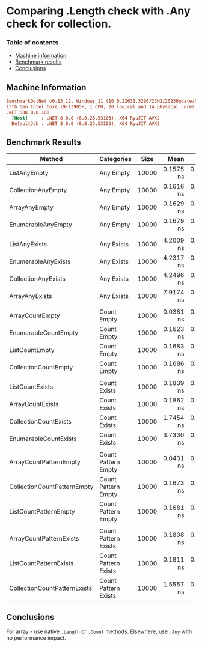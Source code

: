 # Comparing .Length check with .Any check for collection.

### Table of contents
- [Machine information](#machine-information)
- [Benchmark results](#benchmark-results)
- [Conclusions](#conclusions)

<a name="machine-information"></a>
## Machine Information

``` ini
BenchmarkDotNet v0.13.12, Windows 11 (10.0.22631.3296/23H2/2023Update/SunValley3)
13th Gen Intel Core i9-13905H, 1 CPU, 20 logical and 14 physical cores
.NET SDK 8.0.100
  [Host]     : .NET 8.0.0 (8.0.23.53103), X64 RyuJIT AVX2
  DefaultJob : .NET 8.0.0 (8.0.23.53103), X64 RyuJIT AVX2
```

<a name="benchmark-results"></a>
## Benchmark Results

| Method                       | Categories           | Size  |      Mean |     Error |    StdDev |    StdErr |       Min |        Q1 |    Median |        Q3 |       Max |             Op/s | Allocated |
|------------------------------|----------------------|-------|----------:|----------:|----------:|----------:|----------:|----------:|----------:|----------:|----------:|-----------------:|----------:|
| ListAnyEmpty                 | Any Empty            | 10000 | 0.1575 ns | 0.0102 ns | 0.0090 ns | 0.0024 ns | 0.1321 ns | 0.1540 ns | 0.1591 ns | 0.1628 ns | 0.1693 ns |  6,348,659,655.4 |         - |
| CollectionAnyEmpty           | Any Empty            | 10000 | 0.1616 ns | 0.0136 ns | 0.0106 ns | 0.0031 ns | 0.1395 ns | 0.1609 ns | 0.1635 ns | 0.1676 ns | 0.1731 ns |  6,187,631,887.6 |         - |
| ArrayAnyEmpty                | Any Empty            | 10000 | 0.1629 ns | 0.0057 ns | 0.0050 ns | 0.0013 ns | 0.1542 ns | 0.1591 ns | 0.1623 ns | 0.1675 ns | 0.1705 ns |  6,137,454,191.2 |         - |
| EnumerableAnyEmpty           | Any Empty            | 10000 | 0.1679 ns | 0.0049 ns | 0.0046 ns | 0.0012 ns | 0.1588 ns | 0.1659 ns | 0.1694 ns | 0.1707 ns | 0.1739 ns |  5,956,805,902.1 |         - |
|                              |                      |       |           |           |           |           |           |           |           |           |           |                  |           |
| ListAnyExists                | Any Exists           | 10000 | 4.2009 ns | 0.0369 ns | 0.0327 ns | 0.0087 ns | 4.1261 ns | 4.1909 ns | 4.2085 ns | 4.2185 ns | 4.2435 ns |    238,045,897.8 |         - |
| EnumerableAnyExists          | Any Exists           | 10000 | 4.2317 ns | 0.0358 ns | 0.0317 ns | 0.0085 ns | 4.1693 ns | 4.2177 ns | 4.2404 ns | 4.2422 ns | 4.2798 ns |    236,313,616.2 |         - |
| CollectionAnyExists          | Any Exists           | 10000 | 4.2496 ns | 0.0340 ns | 0.0318 ns | 0.0082 ns | 4.2130 ns | 4.2269 ns | 4.2394 ns | 4.2680 ns | 4.3174 ns |    235,315,449.7 |         - |
| ArrayAnyExists               | Any Exists           | 10000 | 7.9174 ns | 0.1175 ns | 0.1099 ns | 0.0284 ns | 7.6922 ns | 7.8355 ns | 7.9253 ns | 7.9733 ns | 8.1004 ns |    126,303,828.2 |         - |
|                              |                      |       |           |           |           |           |           |           |           |           |           |                  |           |
| ArrayCountEmpty              | Count Empty          | 10000 | 0.0381 ns | 0.0139 ns | 0.0124 ns | 0.0033 ns | 0.0243 ns | 0.0259 ns | 0.0388 ns | 0.0460 ns | 0.0650 ns | 26,244,019,715.3 |         - |
| EnumerableCountEmpty         | Count Empty          | 10000 | 0.1623 ns | 0.0036 ns | 0.0030 ns | 0.0008 ns | 0.1542 ns | 0.1615 ns | 0.1629 ns | 0.1640 ns | 0.1663 ns |  6,161,384,507.6 |         - |
| ListCountEmpty               | Count Empty          | 10000 | 0.1683 ns | 0.0123 ns | 0.0103 ns | 0.0029 ns | 0.1487 ns | 0.1599 ns | 0.1723 ns | 0.1777 ns | 0.1808 ns |  5,942,393,755.6 |         - |
| CollectionCountEmpty         | Count Empty          | 10000 | 0.1686 ns | 0.0156 ns | 0.0138 ns | 0.0037 ns | 0.1379 ns | 0.1640 ns | 0.1689 ns | 0.1778 ns | 0.1905 ns |  5,932,726,195.4 |         - |
|                              |                      |       |           |           |           |           |           |           |           |           |           |                  |           |
| ListCountExists              | Count Exists         | 10000 | 0.1839 ns | 0.0158 ns | 0.0132 ns | 0.0036 ns | 0.1565 ns | 0.1817 ns | 0.1866 ns | 0.1923 ns | 0.2023 ns |  5,439,195,656.5 |         - |
| ArrayCountExists             | Count Exists         | 10000 | 0.1862 ns | 0.0088 ns | 0.0082 ns | 0.0021 ns | 0.1736 ns | 0.1806 ns | 0.1862 ns | 0.1902 ns | 0.2045 ns |  5,371,758,129.9 |         - |
| CollectionCountExists        | Count Exists         | 10000 | 1.7454 ns | 0.0166 ns | 0.0147 ns | 0.0039 ns | 1.7044 ns | 1.7450 ns | 1.7476 ns | 1.7517 ns | 1.7632 ns |    572,927,716.8 |         - |
| EnumerableCountExists        | Count Exists         | 10000 | 3.7330 ns | 0.0119 ns | 0.0105 ns | 0.0028 ns | 3.7135 ns | 3.7286 ns | 3.7318 ns | 3.7377 ns | 3.7560 ns |    267,880,232.1 |         - |
|                              |                      |       |           |           |           |           |           |           |           |           |           |                  |           |
| ArrayCountPatternEmpty       | Count Pattern Empty  | 10000 | 0.0431 ns | 0.0045 ns | 0.0040 ns | 0.0011 ns | 0.0368 ns | 0.0402 ns | 0.0425 ns | 0.0463 ns | 0.0492 ns | 23,212,389,984.1 |         - |
| CollectionCountPatternEmpty  | Count Pattern Empty  | 10000 | 0.1673 ns | 0.0056 ns | 0.0053 ns | 0.0014 ns | 0.1576 ns | 0.1647 ns | 0.1677 ns | 0.1712 ns | 0.1746 ns |  5,978,230,800.6 |         - |
| ListCountPatternEmpty        | Count Pattern Empty  | 10000 | 0.1681 ns | 0.0085 ns | 0.0079 ns | 0.0020 ns | 0.1536 ns | 0.1630 ns | 0.1660 ns | 0.1738 ns | 0.1819 ns |  5,948,789,021.4 |         - |
|                              |                      |       |           |           |           |           |           |           |           |           |           |                  |           |
| ArrayCountPatternExists      | Count Pattern Exists | 10000 | 0.1808 ns | 0.0047 ns | 0.0044 ns | 0.0011 ns | 0.1744 ns | 0.1775 ns | 0.1812 ns | 0.1830 ns | 0.1909 ns |  5,532,369,899.3 |         - |
| ListCountPatternExists       | Count Pattern Exists | 10000 | 0.1811 ns | 0.0118 ns | 0.0099 ns | 0.0027 ns | 0.1593 ns | 0.1798 ns | 0.1827 ns | 0.1856 ns | 0.1953 ns |  5,521,226,198.4 |         - |
| CollectionCountPatternExists | Count Pattern Exists | 10000 | 1.5557 ns | 0.0154 ns | 0.0144 ns | 0.0037 ns | 1.5317 ns | 1.5483 ns | 1.5557 ns | 1.5646 ns | 1.5864 ns |    642,807,376.0 |         - |


<a name="conclusions"></a>
## Conclusions

For array - use native `.Length` or `.Count` methods. Elsewhere, use `.Any` with no performance impact.
